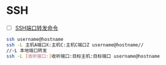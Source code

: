 # SSH

* [ ] [SSH端口转发命令](https://zhuanlan.zhihu.com/p/148825449)

```bash
ssh username@hostname
ssh -L 主机A端口X:主机C:主机C端口Z username@hostname//
//-L 本地端口转发
ssh -L [收听接口:]收听端口:目标主机:目标端口 username@hostname
```
